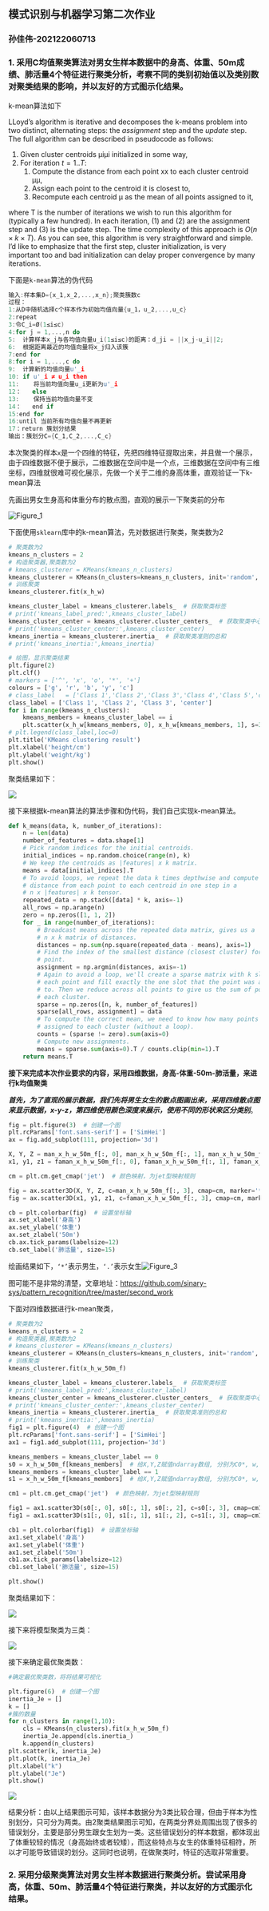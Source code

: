 ## 模式识别与机器学习第二次作业

### 孙佳伟-202122060713



### 1.   采用C均值聚类算法对男女生样本数据中的身高、体重、50m成绩、肺活量4个特征进行聚类分析，考察不同的类别初始值以及类别数对聚类结果的影响，并以友好的方式图示化结果。

k-mean算法如下

LLoyd’s algorithm is iterative and decomposes the k-means problem into two distinct, alternating steps: the *assignment* step and the *update* step. The full algorithm can be described in pseudocode as follows:

1. Given cluster centroids μiμi initialized in some way,
2. For iteration $t=1..T$:
   1. Compute the distance from each point xx to each cluster centroid μμ,
   2. Assign each point to the centroid it is closest to,
   3. Recompute each centroid μ as the mean of all points assigned to it,

where T is the number of iterations we wish to run this algorithm for (typically a few hundred). In each iteration, (1) and (2) are the assignment step and (3) is the update step. The time complexity of this approach is $O(n×k×T)$. As you can see, this algorithm is very straightforward and simple. I’d like to emphasize that the first step, cluster initialization, is very important too and bad initialization can delay proper convergence by many iterations. 

下面是`k-mean`算法的伪代码

```c++
输入:样本集D={x_1,x_2,...,x_n};聚类簇数c
过程：
1:从D中随机选择c个样本作为初始均值向量{u_1，u_2,...,u_c}
2:repeat
3:令C_i=Ø(1≤i≤c)
4:for j = 1,...,n do
5:  计算样本x_j与各均值向量u_i(1≤i≤c)的距离：d_ji = ||x_j-u_i||2;
6:  根据距离最近的均值向量将x_j归入该簇
7:end for
8:for i = 1,...,c do
9:  计算新的均值向量u'_i
10: if u'_i ≠ u_i then
11:    将当前均值向量u_i更新为u'_i
12：   else
13:    保持当前均值向量不变
14：   end if
15:end for
16:until 当前所有均值向量不再更新
17：return 簇划分结果
输出：簇划分C={C_1,C_2,...,C_c}
```

本次聚类的样本`x`是一个四维的特征，先把四维特征提取出来，并且做一个展示，由于四维数据不便于展示，二维数据在空间中是一个点，三维数据在空间中有三维坐标，四维就很难可视化展示，先做一个关于二维的身高体重，直观验证一下k-mean算法

先画出男女生身高和体重分布的散点图，直观的展示一下聚类前的分布

![Figure_1](pictures/Figure_1.png)

下面使用`sklearn`库中的k-mean算法，先对数据进行聚类，聚类数为2

```python
# 聚类数为2
kmeans_n_clusters = 2
# 构造聚类器,聚类数为2
# kmeans_clusterer = KMeans(kmeans_n_clusters)
kmeans_clusterer = KMeans(n_clusters=kmeans_n_clusters, init='random', n_init=1)
# 训练聚类
kmeans_clusterer.fit(x_h_w)

kmeans_cluster_label = kmeans_clusterer.labels_  # 获取聚类标签
# print('kmeans_label_pred:',kmeans_cluster_label)
kmeans_cluster_center = kmeans_clusterer.cluster_centers_  # 获取聚类中心
# print('kmeans_cluster_center:',kmeans_cluster_center)
kmeans_inertia = kmeans_clusterer.inertia_  # 获取聚类准则的总和
# print('kmeans_inertia:',kmeans_inertia)

# 绘图，显示聚类结果
plt.figure(2)
plt.clf()
# markers = ['^', 'x', 'o', '*', '+']
colours = ['g', 'r', 'b', 'y', 'c']
# class_label   = ['Class 1','Class 2','Class 3','Class 4','Class 5','center']
class_label = ['Class 1', 'Class 2', 'Class 3', 'center']
for i in range(kmeans_n_clusters):
    kmeans_members = kmeans_cluster_label == i
    plt.scatter(x_h_w[kmeans_members, 0], x_h_w[kmeans_members, 1], s=30, c=colours[i], marker='.')
# plt.legend(class_label,loc=0)
plt.title('KMeans clustering result')
plt.xlabel('height/cm')
plt.ylabel('weight/kg')
plt.show()
```

聚类结果如下：

![](pictures/Figure_2.png)

接下来根据k-mean算法的算法步骤和伪代码，我们自己实现k-mean算法。

```python
def k_means(data, k, number_of_iterations):
    n = len(data)
    number_of_features = data.shape[1]
    # Pick random indices for the initial centroids.
    initial_indices = np.random.choice(range(n), k)
    # We keep the centroids as |features| x k matrix.
    means = data[initial_indices].T
    # To avoid loops, we repeat the data k times depthwise and compute the
    # distance from each point to each centroid in one step in a
    # n x |features| x k tensor.
    repeated_data = np.stack([data] * k, axis=-1)
    all_rows = np.arange(n)
    zero = np.zeros([1, 1, 2])
    for _ in range(number_of_iterations):
        # Broadcast means across the repeated data matrix, gives us a
        # n x k matrix of distances.
        distances = np.sum(np.square(repeated_data - means), axis=1)
        # Find the index of the smallest distance (closest cluster) for each
        # point.
        assignment = np.argmin(distances, axis=-1)
        # Again to avoid a loop, we'll create a sparse matrix with k slots for
        # each point and fill exactly the one slot that the point was assigned
        # to. Then we reduce across all points to give us the sum of points for
        # each cluster.
        sparse = np.zeros([n, k, number_of_features])
        sparse[all_rows, assignment] = data
        # To compute the correct mean, we need to know how many points are
        # assigned to each cluster (without a loop).
        counts = (sparse != zero).sum(axis=0)
        # Compute new assignments.
        means = sparse.sum(axis=0).T / counts.clip(min=1).T
    return means.T
```

**接下来完成本次作业要求的内容，采用四维数据，身高-体重-50m-肺活量，来进行k均值聚类** 

***首先，为了直观的展示数据，我们先将男生女生的散点图画出来，采用四维散点图来显示数据，x-y-z，第四维使用颜色深度来展示，使用不同的形状来区分类别***。

```python
fig = plt.figure(3)  # 创建一个图
plt.rcParams['font.sans-serif'] = ['SimHei']
ax = fig.add_subplot(111, projection='3d')

X, Y, Z = man_x_h_w_50m_f[:, 0], man_x_h_w_50m_f[:, 1], man_x_h_w_50m_f[:, 2]  # 给X,Y,Z赋值ndarray数组, 分别为C0*, w, y
x1, y1, z1 = faman_x_h_w_50m_f[:, 0], faman_x_h_w_50m_f[:, 1], faman_x_h_w_50m_f[:, 2]

cm = plt.cm.get_cmap('jet')  # 颜色映射，为jet型映射规则

fig = ax.scatter3D(X, Y, Z, c=man_x_h_w_50m_f[:, 3], cmap=cm, marker='*')
fig = ax.scatter3D(x1, y1, z1, c=faman_x_h_w_50m_f[:, 3], cmap=cm, marker='.')

cb = plt.colorbar(fig)  # 设置坐标轴
ax.set_xlabel('身高')
ax.set_ylabel('体重')
ax.set_zlabel('50m')
cb.ax.tick_params(labelsize=12)
cb.set_label('肺活量', size=15)
```

绘画结果如下，`‘*’`表示男生，`‘.’`表示女生![Figure_3](pictures/Figure_3.png)

图可能不是非常的清楚，文章地址：https://github.com/sinary-sys/pattern_recognition/tree/master/second_work

下面对四维数据进行k-mean聚类，

```python
# 聚类数为2
kmeans_n_clusters = 2
# 构造聚类器,聚类数为2
# kmeans_clusterer = KMeans(kmeans_n_clusters)
kmeans_clusterer = KMeans(n_clusters=kmeans_n_clusters, init='random', n_init=1)
# 训练聚类
kmeans_clusterer.fit(x_h_w_50m_f)

kmeans_cluster_label = kmeans_clusterer.labels_  # 获取聚类标签
# print('kmeans_label_pred:',kmeans_cluster_label)
kmeans_cluster_center = kmeans_clusterer.cluster_centers_  # 获取聚类中心
# print('kmeans_cluster_center:',kmeans_cluster_center)
kmeans_inertia = kmeans_clusterer.inertia_  # 获取聚类准则的总和
# print('kmeans_inertia:',kmeans_inertia)
fig1 = plt.figure(4)  # 创建一个图
plt.rcParams['font.sans-serif'] = ['SimHei']
ax1 = fig1.add_subplot(111, projection='3d')

kmeans_members = kmeans_cluster_label == 0
s0 = x_h_w_50m_f[kmeans_members]  # 给X,Y,Z赋值ndarray数组, 分别为C0*, w, y
kmeans_members = kmeans_cluster_label == 1
s1 = x_h_w_50m_f[kmeans_members]  # 给X,Y,Z赋值ndarray数组, 分别为C0*, w, y

cm1 = plt.cm.get_cmap('jet')  # 颜色映射，为jet型映射规则

fig1 = ax1.scatter3D(s0[:, 0], s0[:, 1], s0[:, 2], c=s0[:, 3], cmap=cm1, marker='*')
fig1 = ax1.scatter3D(s1[:, 0], s1[:, 1], s1[:, 2], c=s1[:, 3], cmap=cm1, marker='.')

cb1 = plt.colorbar(fig1)  # 设置坐标轴
ax1.set_xlabel('身高')
ax1.set_ylabel('体重')
ax1.set_zlabel('50m')
cb1.ax.tick_params(labelsize=12)
cb1.set_label('肺活量', size=15)

plt.show()
```

聚类结果如下：

![](pictures/Figure_4.png)



接下来将模型聚类为三类：

![](pictures/Figure_5.png)

接下来确定最优聚类数：

```python
#确定最优聚类数，将将结果可视化

plt.figure(6)  # 创建一个图
inertia_Je = []
k = []
#簇的数量
for n_clusters in range(1,10):
    cls = KMeans(n_clusters).fit(x_h_w_50m_f)
    inertia_Je.append(cls.inertia_)
    k.append(n_clusters)
plt.scatter(k, inertia_Je)
plt.plot(k, inertia_Je)
plt.xlabel("k")
plt.ylabel("Je")
plt.show()
```

![](pictures/Figure_6.png)

结果分析：由以上结果图示可知，该样本数据分为3类比较合理，但由于样本为性别划分，只可分为两类。由2聚类结果图示可知，在两类分界处周围出现了很多的错误划分，主要是部分男生跟女生划为一类。这些错误划分的样本数据，都体现出了体重较轻的情况（身高始终或者较矮），而这些特点与女生的体重特征相符，所以才可能导致错误的划分。这同时也说明，在做聚类时，特征的选取非常重要。


### 2.   采用分级聚类算法对男女生样本数据进行聚类分析。尝试采用身高，体重、50m、肺活量4个特征进行聚类，并以友好的方式图示化结果。

